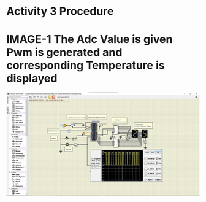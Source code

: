 # Activity 3 Procedure

# IMAGE-1 The Adc Value is given Pwm is generated and corresponding Temperature is displayed
![The Adc Value is given Pwm is generated and corresponding Temperature is displayed](https://raw.githubusercontent.com/Sambit-12/Embedded-Essentials/main/Simulation%20Activity%203/Activity3.jpg)

